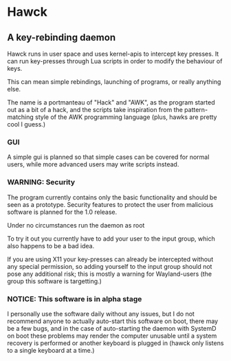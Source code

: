 # Hawck
## A key-rebinding daemon

Hawck runs in user space and uses kernel-apis to intercept key presses. It can
run key-presses through Lua scripts in order to modify the behaviour of keys.

This can mean simple rebindings, launching of programs, or really anything else.

The name is a portmanteau of "Hack" and "AWK", as the program started out as a
bit of a hack, and the scripts take inspiration from the pattern-matching style
of the AWK programming language (plus, hawks are pretty cool I guess.)

### GUI

A simple gui is planned so that simple cases can be covered for normal users,
while more advanced users may write scripts instead.

### WARNING: Security

The program currently contains only the basic functionality and should be seen
as a prototype. Security features to protect the user from malicious software is
planned for the 1.0 release.

Under no circumstances run the daemon as root

To try it out you currently have to add your user to the input group, which also
happens to be a bad idea.

If you are using X11 your key-presses can already be intercepted without any
special permission, so adding yourself to the input group should not pose any
additional risk; this is mostly a warning for Wayland-users (the group this
software is targetting.)

### NOTICE: This software is in alpha stage

I personally use the software daily without any issues, but I do not recommend
anyone to actually auto-start this software on boot, there may be a few bugs,
and in the case of auto-starting the daemon with SystemD on boot these problems
may render the computer unusable until a system recovery is performed or another
keyboard is plugged in (hawck only listens to a single keyboard at a time.)
